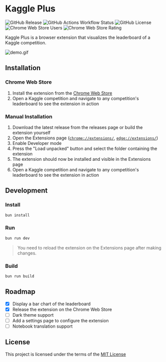 # Kaggle Plus

![GitHub Release](https://img.shields.io/github/v/release/eddielin0926/kaggle-plus)
![GitHub Actions Workflow Status](https://img.shields.io/github/actions/workflow/status/eddielin0926/kaggle-plus/release.yml)
![GitHub License](https://img.shields.io/github/license/eddielin0926/kaggle-plus)![Chrome Web Store Users](https://img.shields.io/chrome-web-store/users/ikceihfcnjlaalaaglpadjkgdihdmbim)
![Chrome Web Store Rating](https://img.shields.io/chrome-web-store/rating/ikceihfcnjlaalaaglpadjkgdihdmbim)

Kaggle Plus is a browser extension that visualizes the leaderboard of a Kaggle competition.

![demo.gif](./docs/images/demo.gif)

## Installation

### Chrome Web Store

1. Install the extension from the [Chrome Web Store](https://chromewebstore.google.com/detail/kaggle-plus/ikceihfcnjlaalaaglpadjkgdihdmbim)
2. Open a Kaggle competition and navigate to any competition's leaderboard to see the extension in action

### Manual Installation

1. Download the latest release from the releases page or build the extension yourself
2. Open the Extensions page ([`chrome://extensions/`](chrome://extensions/), [`edge://extensions/`](edge://extensions/))
3. Enable Developer mode
4. Press the "Load unpacked" button and select the folder containing the extension
5. The extension should now be installed and visible in the Extensions page
6. Open a Kaggle competition and navigate to any competition's leaderboard to see the extension in action

## Development

### Install

```sh
bun install
```

### Run

```sh
bun run dev
```

> You need to reload the extension on the Extensions page after making changes.

### Build

```sh
bun run build
```

## Roadmap

- [x] Display a bar chart of the leaderboard
- [x] Release the extension on the Chrome Web Store
- [ ] Dark theme support
- [ ] Add a settings page to configure the extension
- [ ] Notebook translation support

## License

This project is licensed under the terms of the [MIT License](LICENSE)
